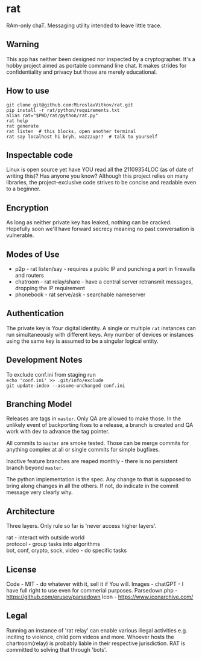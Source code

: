 # rat
RAm-only chaT. Messaging utility intended to leave little trace.


Warning
---
This app has neither been designed nor inspected by a cryptographer.
It's a hobby project aimed as portable command line chat.
It makes strides for confidentiality and privacy but those are merely educational.


How to use
---
    git clone git@github.com:MiroslavVitkov/rat.git
    pip install -r rat/python/requirements.txt
    alias rat="$PWD/rat/python/rat.py"
    rat help
    rat generate
    rat listen  # this blocks, open another terminal
    rat say localhost hi bryh, wazzzup!?  # talk to yourself


Inspectable code
---
Linux is open source yet have YOU read all the 21109354LOC (as of date of writing this)?
Has anyone you know?
Although this project relies on many libraries, the project-exclusive code strives to be concise and readable even to a beginner.


Encryption
---
As long as neither private key has leaked, nothing can be cracked.
Hopefully soon we'll have forward secrecy meaning no past conversation is vulnerable.


Modes of Use
---
 - p2p - rat listen/say - requires a public IP and punching a port in firewalls and routers
 - chatroom - rat relay/share - have a central server retransmit messages, dropping the IP requirement
 - phonebook - rat serve/ask - searchable nameserver


Authentication
---
The private key is Your digital identity.
A single or multiple `rat` instances can run simultaneously with different keys.
Any number of devices or instances using the same key is assumed to be a singular logical entity.


Development Notes
---
To exclude conf.ini from staging run  
`echo 'conf.ini' >> .git/info/exclude`  
`git update-index --assume-unchanged conf.ini`  


Branching Model
---
Releases are tags in `master`.
Only QA are allowed to make those.
In the unlikely event of backporting fixes to a release, a branch is created and QA work with dev to advance the tag pointer.

All commits to `master` are smoke tested.
Those can be merge commits for anything complex at all or single commits for simple bugfixes.

Inactive feature branches are reaped monthly - there is no persistent branch beyond `master`.

The python implementation is the spec.
Any change to that is supposed to bring along changes in all the others.
If not, do indicate in the commit message very clearly why.


Architecture
---
Three layers.
Only rule so far is 'never access higher layers'.

rat - interact with outside world  
protocol - group tasks into algorithms  
bot, conf, crypto, sock, video - do specific tasks  


License
---
Code - MIT - do whatever with it, sell it if You will.
Images - chatGPT - I have full right to use even for commerial purposes.
Parsedown.php - https://github.com/erusev/parsedown
Icon - https://www.iconarchive.com/


Legal
---
Running an instance of 'rat relay' can enable various illegal activities e.g. inciting to violence, child porn videos and more.
Whoever hosts the chartroom(relay) is probably liable in their respective jurisdiction.
RAT is committed to solving that through 'bots'.

